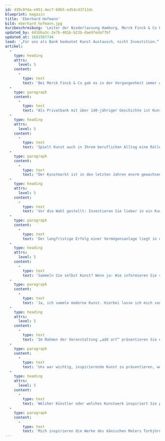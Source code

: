 ```yaml
---
id: d39c8fda-e951-4ec7-b9b5-ed54cd3f11dc
blueprint: magazin
title: 'Eberhard Hofmann'
bild: eberhard_hofmann.jpg
kurzbeschreibung: 'Leiter der Niederlassung Hamburg, Merck Finck & Co Privatbankiers'
updated_by: 4d1bba3c-2e7b-401b-b23b-dae97edaf7bf
updated_at: 1681587744
lead: '„Für uns als Bank bedeutet Kunst Austausch, nicht Investition.“'
artikel:
  -
    type: heading
    attrs:
      level: 5
    content:
      -
        type: text
        text: 'Bei Merck Finck & Co gab es in der Vergangenheit immer wieder temporäre Kunstausstellungen. Wie kam es dazu, nach welchen Kriterien werden die Künstler ausgewählt? Sind damit auch bestimmte Förderungen verbunden?'
  -
    type: paragraph
    content:
      -
        type: text
        text: "Als Privatbank mit über 140-jähriger Geschichte ist Kunst für uns ein wichtiger Bestandteil des gesellschaftlichen Lebens, dem wir uns verpflichtet fühlen. Auch aus diesem Grund fördern wir durch unsere Merck Finck Stiftung schon seit vielen Jahren Kunst- und Kulturprojekte. Und es stimmt: Auch in unseren Hamburger Räumen – ebenso wie in Berlin, Düsseldorf und München – gibt es unterschiedlichste temporäre Ausstellungen, wie beispielswese die „add art“. Bei der Auswahl der Künstler arbeiten wir \_mit herausragenden Experten im Kunstbereich zusammen, im Fall der „add art“ mit Andrea von Goetz."
  -
    type: heading
    attrs:
      level: 5
    content:
      -
        type: text
        text: 'Spielt Kunst auch in Ihrem beruflichen Alltag eine Rolle, beispielsweise bei der Beratung vermögender Kunden? Geht es hier auch um die Investition in Kunst oder eher um einen persönlichen Austausch über Kunst?'
  -
    type: paragraph
    content:
      -
        type: text
        text: "Der Kunstmarkt ist in den letzten Jahren enorm gewachsen. Auf anerkannten Marktplätzen und internationalen Auktionen erzielen etablierte Künstler historische Höchstpreise. Es wird in zunehmendem Maße\_ in Kunst investiert. Insofern spielt das Thema im Austausch mit Kunden eine Rolle. Banken – entgegen anderslautenden Behauptungen – verstehen von Kunst als Investitionsmöglichkeit nichts. Wir stellen daher bei Interesse Kontakte zu passenden Experten her."
  -
    type: heading
    attrs:
      level: 5
    content:
      -
        type: text
        text: 'Vor die Wahl gestellt: Investieren Sie lieber in ein Kunstwerk oder in eine Aktie?'
  -
    type: paragraph
    content:
      -
        type: text
        text: 'Der langfristige Erfolg einer Vermögensanlage liegt in der Diversifikation der Anlageklassen und dem richtigen Timing. Sowohl Kunstwerke, als auch Beteiligungen an Unternehmen oder Immobilien sind Sachwerte. Nur Sachwerte erhalten und mehren Vermögen langfristig. Kunst verbindet die Wertanlage mit emotionalen Faktoren.'
  -
    type: heading
    attrs:
      level: 5
    content:
      -
        type: text
        text: 'Sammeln Sie selbst Kunst? Wenn ja: Wie informieren Sie sich über Kunst, wo kaufen Sie Kunst?'
  -
    type: paragraph
    content:
      -
        type: text
        text: 'Ja, ich sammle moderne Kunst. Hierbei lasse ich mich von meinem Geschmack leiten und von meiner Frau beraten.'
  -
    type: heading
    attrs:
      level: 5
    content:
      -
        type: text
        text: 'Im Rahmen der Veranstaltung „add art“ präsentieren Sie exklusiv Werke ausgewählter, vorwiegend junger Künstler in Ihren neuen Büroräumen in Kooperation mit der Kunstförderin Andrea von Goetz. Was war Ihnen bei der Auswahl der Künstler besonders wichtig?'
  -
    type: paragraph
    content:
      -
        type: text
        text: 'Uns war wichtig, inspirierende Kunst zu präsentieren, welche den Betrachter begeistert. Wir sind davon überzeugt, dass Andrea von Goetz dies mit ihrer Auswahl gelungen ist. Auf der „add art“ werden in unseren Räumen Werke von Gerwald Rockenschaub, Lars Hinrichs und Dennis Koch gezeigt. Eine gelungene Mischung, wie ich finde.'
  -
    type: heading
    attrs:
      level: 5
    content:
      -
        type: text
        text: 'Welcher Künstler oder welches Kunstwerk inspiriert Sie persönlich ganz besonders?'
  -
    type: paragraph
    content:
      -
        type: text
        text: 'Mich inspirieren die Werke des dänischen Malers Torbjörn Olsen.'
---
```


